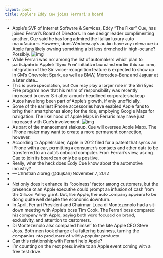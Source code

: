 ```yaml
---
layout: post
title: Apple's Eddy Cue joins Ferrari's board
---
```

* Apple’s SVP of Internet Software & Services, Eddy “The Fixer” Cue, has joined Ferrari’s Board of Directors. In one design leader complimenting another, Cue said he has long admired the Italian luxury auto manufacturer. However, does Wednesday’s action have any relevance to Apple fans likely owning something a bit less drenched in high-octane? Possibly.
![img](http://media.idownloadblog.com/wp-content/uploads/2012/04/Eddy-Cue-headshot.jpg)
* While Ferrari was not among the list of automakers which plan to participate in Apple’s ‘Eyes Free’ initiative launched earlier this summer, integration of the Siri voice-recognition feature is expected to show up in GM’s Chevrolet Spark, as well as BMW, Mercedes-Benz and Jaguar at a later date…
* This is pure speculation, but Cue may play a larger role in the Siri Eyes Free program now that his realm of responsibility was recently increased to cover Siri after a much-headlined corporate shakeup.
* Autos have long been part of Apple’s growth, if only unofficially.
* Some of the earliest iPhone accessories have enabled Apple fans to bring their smartphones along for the ride, employing Google Maps for navigation. The likelihood of Apple Maps in Ferraris may have just increased with Cue’s involvement.
![img](http://media.idownloadblog.com/wp-content/uploads/2012/06/eyes-free-siri.jpg)
* As part of the management shakeup, Cue will oversee Apple Maps. The iPhone maker may want to create a more permanent connection, however.
* According to AppleInsider, Apple in 2012 filed for a patent that syncs an iPhone with a car, permitting a consumer’s contacts and other data to be transferred to an auto’s onboard computer. From Ferrari’s view, asking Cue to join its board can only be a positive.
* Really, what the heck does Eddy Cue know about the automotive industry?
* — Christian Zibreg (@dujkan) November 7, 2012
*  
* Not only does it enhance its “coolness” factor among customers, but the presence of an Apple executive could prompt an infusion of cash from the Silicon Valley giant. But, like Apple, the auto company appears to be doing quite well despite the economic downturn.
* In April, Ferrari President and Chairman Luca di Montezemolo had a sit-down meeting with Apple’s boss Tim Cook. The Ferrari boss compared his company with Apple, saying both were focused on brand, exclusivity, and attention to customers.
* Di Montezemolo also compared himself to the late Apple CEO Steve Jobs. Both men took charge of a faltering business, turning the companies into producers of wildly-popular products.
* Can this relationship with Ferrari help Apple?
* I’m counting on the next press invite to an Apple event coming with a free test drive.

